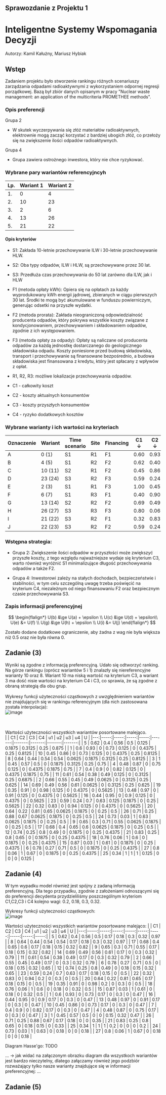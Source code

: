 ## Sprawozdanie z Projektu 1
# Inteligentne Systemy Wspomagania Decyzji

Autorzy: Kamil Kałużny, Mariusz Hybiak

## Wstęp

Zadaniem projektu było stworzenie rankingu różnych scenariuszy zarządzania odpadami radioaktywnymi z wykorzystaniem odpornej regresji porządkowej. Bazą był zbiór danych opisanym w pracy "Nuclear waste management: an application of the multicriteria PROMETHEE methods".


### Opis preferencji
Grupa 2
* W skutek wyczerpywania się złóż materiałów radioaktywnych, elektrownie mogą zacząć korzystać z bardziej ubogich złóż, co przełoży się na zwiększenie ilości odpadów radioaktywnych.

Grupa 4
* Grupa zawiera ostrożnego inwestora, który nie chce ryzykować.

### Wybrane pary wariantów referencyjncyh
|Lp. | Wariant 1 | Wariant 2|
|-|---|---|
|1.|0|4|
|2.|10|23|
|3.|2|6|
|4.|13|26|
|5.|21|22|

#### Opis kryteriów

* S1: Zakłada 10-letnie przechowywanie ILW i 30-letnie przechowywanie HLW.
* S2: Oba typy odpadów, ILW i HLW, są przechowywane przez 30 lat.
* S3: Przedłuża czas przechowywania do 50 lat zarówno dla ILW, jak i HLW

* F1 (metoda opłaty kWh): Opiera się na opłatach za każdy wyprodukowany kWh energii jądrowej, zbieranych w ciągu pierwszych 30 lat. Środki te mogą być akumulowane w funduszu powierniczym, generując odsetki na przyszłe wydatki.
* F2 (metoda prorata): Zakłada nieograniczoną odpowiedzialność producenta odpadów, który pokrywa wszystkie koszty związane z kondycjonowaniem, przechowywaniem i składowaniem odpadów, zgodnie z ich występowaniem.
* F3 (metoda opłaty za odpady): Opłaty są naliczane od producenta odpadów za każdą jednostkę dostarczanego do geologicznego składowiska odpadu. Koszty poniesione przed budową składowiska, transport i przechowywanie są finansowane bezpośrednio, a budowa składowiska jest finansowana z kredytu, który jest spłacany z wpływów z opłat.

* R1, R2, R3: możliwe lokalizacje przechowywania odpadów.

* C1 - całkowity koszt
* C2 - koszty aktualnych konsumentów
* C3 - koszty przyszłych konsumentów
* C4 - ryzyko dodatkowych kosztów

### Wybrane warianty i ich wartości na kryteriach

|Oznaczenie| Wariant | Time scenario | Site | Financing | C1 $\downarrow$ | C2 $\downarrow$ | C3 $\downarrow$ | C4 $\downarrow$ |
|-|----------|----|----|----|------|------|------|------|
|A| 0 (1)    | S1 | R1 | F1 | 0.60 | 0.93 | 0.00 | 0.73 |
|B| 4 (5)    | S1 | R2 | F2 | 0.62 | 0.40 | 0.56 | 0.50 |
|C| 10 (11)  | S2 | R1 | F2 | 0.45 | 0.86 | 0.00 | 0.73 |
|D| 23 (24)  | S3 | R2 | F3 | 0.59 | 0.24 | 0.70 | 0.63 |
|E| 2 (3)    | S1 | R1 | F3 | 1.00 | 0.45 | 0.57 | 0.50 |
|F| 6 (7)    | S1 | R3 | F1 | 0.40 | 0.90 | 0.00 | 0.82 |
|G| 13 (14)  | S2 | R2 | F2 | 0.69 | 0.49 | 0.56 | 0.61 |
|H| 26 (27)  | S3 | R3 | F3 | 0.80 | 0.06 | 1.00 | 0.67 |
|I| 21 (22)  | S3 | R2 | F1 | 0.32 | 0.83 | 0.00 | 0.94 |
|J| 22 (23)  | S3 | R2 | F2 | 0.59 | 0.24 | 0.70 | 0.63 |

### Wstępna strategia:
* Grupa 2: Zwiększenie ilości odpadów w przyszłości może zwiększyć przyszłe koszty, z tego względu najważniejsze wydaje się kryterium C3, warto również wyróżnić S1 minimalizujące długość przechowywania odpadów a także F2.

* Grupa 4: Inwestorowi zależy na stałych dochodach, bezpieczeństwie i stabilności, w tym celu szczególną uwagę trzeba poświęcić na kryterium C4, niezależnym od niego finansowaniu F2 oraz bezpiecznym czasie przechowywania S3.


### Zapis informacji preferencyjnej
$$
\begin{flalign*}
    U(b) &\ge U(a) + \epsilon \\
    U(c) &\ge U(d) + \epsilon\\
    U(e) &= U(f) \\
    U(g) &\ge U(h) + \epsilon \\
    U(i) &= U(j)
\end{flalign*}
$$

Zostało dodane dodatkowe ograniczenie, aby żadna z wag nie była większa niż 0.5 oraz nie była równa 0.

## Zadanie (3)

Wyniki są zgodne z informacją preferencyjną. Udało się odtworzyć ranking.
Na górze rankingu (oprócz wariantów 5 i 1) znalazły się niereferencyjne warianty 10 oraz 8. Wariant 10 ma niską wartość na kryterium C3, a wariant 3 ma dość nisie wartości na kryterium C4 i C3, co sprawia, że są zgodne z obraną strategią dla obu grup. <br> <br>
Wykresy funkcji użyteczności cząstkowych z uwzględnieniem wariantów nie znajdujących się w rankingu referencyjnym (dla nich zastosowana została interpolacja): <br>
![image](https://github.com/majsterkovic/iswd-project-1/assets/82380348/a1447ee3-64cf-4925-8592-def226154205)


<br> <br>
Wartości użyteczności wszystkich wariantów posortowane malejąco. <br>
|    |   C1 |   C2 |   C3 |   C4 |     u1 |     u2 |     u3 |     u4 |      U |
|---:|-----:|-----:|-----:|-----:|-------:|-------:|-------:|-------:|-------:|
|  5 | 0.62 | 0.4  | 0.56 | 0.5  | 0.125  | 0.1875 | 0.3125 | 0.25   | 0.875  |
|  1 | 0.6  | 0.93 | 0    | 0.73 | 0.125  | 0      | 0.4375 | 0.25   | 0.8125 |
| 10 | 0.45 | 0.86 | 0    | 0.73 | 0.125  | 0      | 0.4375 | 0.25   | 0.8125 |
|  8 | 0.64 | 0.44 | 0.54 | 0.54 | 0.0625 | 0.1875 | 0.3125 | 0.25   | 0.8125 |
|  3 | 1    | 0.45 | 0.57 | 0.5  | 0      | 0.1875 | 0.3125 | 0.25   | 0.75   |
|  4 | 0.48 | 0.87 | 0    | 0.75 | 0.125  | 0      | 0.4375 | 0.1875 | 0.75   |
|  7 | 0.4  | 0.9  | 0    | 0.82 | 0.125  | 0      | 0.4375 | 0.1875 | 0.75   |
| 11 | 0.61 | 0.54 | 0.38 | 0.49 | 0.125  | 0      | 0.3125 | 0.25   | 0.6875 |
|  2 | 0.66 | 0.55 | 0.45 | 0.49 | 0.0625 | 0      | 0.3125 | 0.25   | 0.625  |
| 14 | 0.69 | 0.49 | 0.56 | 0.61 | 0.0625 | 0      | 0.3125 | 0.25   | 0.625  |
| 19 | 0.35 | 0.91 | 0    | 0.98 | 0.125  | 0      | 0.4375 | 0      | 0.5625 |
| 13 | 0.48 | 0.97 | 0    | 0.91 | 0.125  | 0      | 0.4375 | 0      | 0.5625 |
| 16 | 0.44 | 0.95 | 0    | 0.9  | 0.125  | 0      | 0.4375 | 0      | 0.5625 |
| 23 | 0.59 | 0.24 | 0.7  | 0.63 | 0.125  | 0.1875 | 0      | 0.25   | 0.5625 |
| 22 | 0.32 | 0.83 | 0    | 0.94 | 0.125  | 0      | 0.4375 | 0      | 0.5625 |
| 20 | 0.64 | 0.22 | 0.81 | 0.65 | 0.0625 | 0.1875 | 0      | 0.25   | 0.5    |
| 26 | 0.71 | 0.25 | 0.88 | 0.67 | 0.0625 | 0.1875 | 0      | 0.25   | 0.5    |
| 24 | 0.73 | 0.03 | 1    | 0.63 | 0.0625 | 0.1875 | 0      | 0.25   | 0.5    |
|  9 | 0.65 | 0.3  | 0.71 | 0.55 | 0.0625 | 0.1875 | 0      | 0.25   | 0.5    |
| 17 | 0.68 | 0.4  | 0.65 | 0.6  | 0.0625 | 0.1875 | 0      | 0.25   | 0.5    |
| 12 | 0.74 | 0.25 | 0.8  | 0.49 | 0      | 0.1875 | 0      | 0.25   | 0.4375 |
| 21 | 0.83 | 0.25 | 0.8  | 0.65 | 0      | 0.1875 | 0      | 0.25   | 0.4375 |
| 18 | 0.76 | 0.06 | 1    | 0.6  | 0      | 0.1875 | 0      | 0.25   | 0.4375 |
| 15 | 0.87 | 0.03 | 1    | 0.61 | 0      | 0.1875 | 0      | 0.25   | 0.4375 |
|  6 | 0.78 | 0.27 | 0.71 | 0.5  | 0      | 0.1875 | 0      | 0.25   | 0.4375 |
| 27 | 0.8  | 0.06 | 1    | 0.67 | 0      | 0.1875 | 0      | 0.25   | 0.4375 |
| 25 | 0.34 | 1    | 1    | 1    | 0.125  | 0      | 0      | 0      | 0.125  |

## Zadanie (4)
W tym wypadku model również jest spójny z zadaną informacją preferencyjną. Dla tego przypadku, zgodnie z założeniami odnoszącymi się do preferencji decydenta przydzieliliśmy poszczególnym kryteriom C1,C2,C3 i C4 kolejno wagi: 0.2, 0.18, 0.3, 0.32. <br>

Wykresy funkcji użyteczności cząstkowych:<br>
![image](https://github.com/majsterkovic/iswd-project-1/assets/82380348/0dff37a4-4767-4b65-a140-49ff3a7a0514)


Wartości użyteczności wszystkich wariantów posortowane malejąco:
|    |   C1 |   C2 |   C3 |   C4 |   u1 |   u2 |   u3 |   u4 |    U |
|---:|-----:|-----:|-----:|-----:|-----:|-----:|-----:|-----:|-----:|
|  5 | 0.62 | 0.4  | 0.56 | 0.5  | 0.17 | 0.18 | 0.3  | 0.32 | 0.97 |
|  8 | 0.64 | 0.44 | 0.54 | 0.54 | 0.17 | 0.18 | 0.3  | 0.32 | 0.97 |
| 17 | 0.68 | 0.4  | 0.65 | 0.6  | 0.17 | 0.18 | 0.15 | 0.32 | 0.82 |
|  9 | 0.65 | 0.3  | 0.71 | 0.55 | 0.17 | 0.18 | 0.15 | 0.32 | 0.82 |
| 14 | 0.69 | 0.49 | 0.56 | 0.61 | 0.17 | 0    | 0.3  | 0.32 | 0.79 |
| 11 | 0.61 | 0.54 | 0.38 | 0.49 | 0.17 | 0    | 0.3  | 0.32 | 0.79 |
|  2 | 0.66 | 0.55 | 0.45 | 0.49 | 0.17 | 0    | 0.3  | 0.32 | 0.79 |
|  6 | 0.78 | 0.27 | 0.71 | 0.5  | 0    | 0.18 | 0.15 | 0.32 | 0.65 |
| 12 | 0.74 | 0.25 | 0.8  | 0.49 | 0    | 0.18 | 0.15 | 0.32 | 0.65 |
| 23 | 0.59 | 0.24 | 0.7  | 0.63 | 0.17 | 0.18 | 0.15 | 0    | 0.5  |
| 22 | 0.32 | 0.83 | 0    | 0.94 | 0.2  | 0    | 0.3  | 0    | 0.5  |
| 20 | 0.64 | 0.22 | 0.81 | 0.65 | 0.17 | 0.18 | 0.15 | 0    | 0.5  |
| 19 | 0.35 | 0.91 | 0    | 0.98 | 0.2  | 0    | 0.3  | 0    | 0.5  |
| 18 | 0.76 | 0.06 | 1    | 0.6  | 0    | 0.18 | 0    | 0.32 | 0.5  |
| 15 | 0.87 | 0.03 | 1    | 0.61 | 0    | 0.18 | 0    | 0.32 | 0.5  |
|  1 | 0.6  | 0.93 | 0    | 0.73 | 0.17 | 0    | 0.3  | 0    | 0.47 |
| 16 | 0.44 | 0.95 | 0    | 0.9  | 0.17 | 0    | 0.3  | 0    | 0.47 |
| 13 | 0.48 | 0.97 | 0    | 0.91 | 0.17 | 0    | 0.3  | 0    | 0.47 |
| 10 | 0.45 | 0.86 | 0    | 0.73 | 0.17 | 0    | 0.3  | 0    | 0.47 |
|  7 | 0.4  | 0.9  | 0    | 0.82 | 0.17 | 0    | 0.3  | 0    | 0.47 |
|  4 | 0.48 | 0.87 | 0    | 0.75 | 0.17 | 0    | 0.3  | 0    | 0.47 |
|  3 | 1    | 0.45 | 0.57 | 0.5  | 0    | 0    | 0.15 | 0.32 | 0.47 |
| 26 | 0.71 | 0.25 | 0.88 | 0.67 | 0.17 | 0.18 | 0    | 0    | 0.35 |
| 21 | 0.83 | 0.25 | 0.8  | 0.65 | 0    | 0.18 | 0.15 | 0    | 0.33 |
| 25 | 0.34 | 1    | 1    | 1    | 0.2  | 0    | 0    | 0    | 0.2  |
| 24 | 0.73 | 0.03 | 1    | 0.63 | 0    | 0.18 | 0    | 0    | 0.18 |
| 27 | 0.8  | 0.06 | 1    | 0.67 | 0    | 0.18 | 0    | 0    | 0.18 |

Diagram Hasse'go: TODO

... -> jak widać na załączonym obrazku diagram dla wszystkoch wariantów jest bardzo nieczytelny, dlatego załączamy również jego podzbiór rozważający tylko nasze warianty znajdujące się w informacji preferencyjnej: ...

## Zadanie (5)

